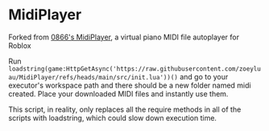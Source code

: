 # MidiPlayer
Forked from [0866's MidiPlayer](https://github.com/richie0866/MidiPlayer), a virtual piano MIDI file autoplayer for Roblox

Run `loadstring(game:HttpGetAsync('https://raw.githubusercontent.com/zoeyluau/MidiPlayer/refs/heads/main/src/init.lua'))()` and go to your executor's workspace path and there should be a new folder named midi created. Place your downloaded MIDI files and instantly use them.

This script, in reality, only replaces all the require methods in all of the scripts with loadstring, which could slow down execution time.